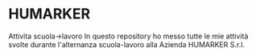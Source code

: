# HUMARKER
Attivita scuola->lavoro
In questo repository ho messo tutte le mie attività svolte durante l'alternanza scuola-lavoro alla Azienda HUMARKER S.r.l.

